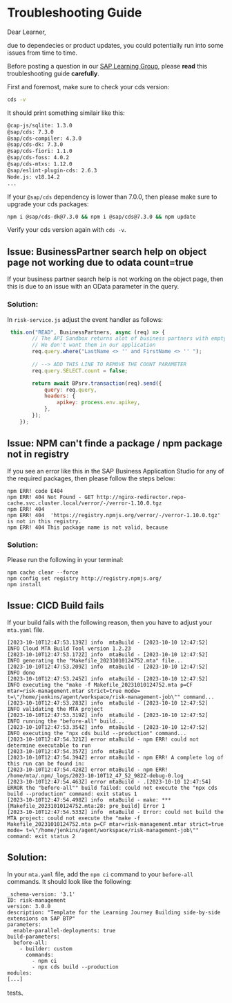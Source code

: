 # Troubleshooting Guide

Dear Learner,

due to dependecies or product updates, you could potentially run into some issues from time to time.

Before posting a question in our [SAP Learning Group](https://groups.community.sap.com/t5/sap-learning-groups/ct-p/SAP-Learning), please **read** this troubleshooting guide **carefully**.

First and foremost, make sure to check your cds version:

```bash
cds -v
```

It should print something similair like this:
```bash
@cap-js/sqlite: 1.3.0
@sap/cds: 7.3.0
@sap/cds-compiler: 4.3.0
@sap/cds-dk: 7.3.0
@sap/cds-fiori: 1.1.0
@sap/cds-foss: 4.0.2
@sap/cds-mtxs: 1.12.0
@sap/eslint-plugin-cds: 2.6.3
Node.js: v18.14.2
...
```

If your ```@sap/cds``` dependency is lower than 7.0.0, then please make sure to upgrade your cds packages:

```bash
npm i @sap/cds-dk@7.3.0 && npm i @sap/cds@7.3.0 && npm update
```

Verify your cds version again with ```cds -v```.

## Issue: BusinessPartner search help on object page not working due to odata count=true

If your business partner search help is not working on the object page, then this is due to an issue with an OData parameter in the query.

### Solution:

In `risk-service.js` adjust the event handler as follows:

```js
 this.on("READ", BusinessPartners, async (req) => {
        // The API Sandbox returns alot of business partners with empty names.
        // We don't want them in our application
        req.query.where("LastName <> '' and FirstName <> '' ");
        
        // --> ADD THIS LINE TO REMOVE THE COUNT PARAMETER
        req.query.SELECT.count = false;

        return await BPsrv.transaction(req).send({
            query: req.query,
            headers: {
                apikey: process.env.apikey,
            },
        });
    });
```

## Issue: NPM can't finde a package / npm package not in registry

If you see an error like this in the SAP Business Application Studio for any of the required packages, then please follow the steps below:

```
npm ERR! code E404
npm ERR! 404 Not Found - GET http://nginx-redirector.repo-cache.svc.cluster.local/verror/-/verror-1.10.0.tgz
npm ERR! 404 
npm ERR! 404  'https://registry.npmjs.org/verror/-/verror-1.10.0.tgz' is not in this registry.
npm ERR! 404 This package name is not valid, because 
```

### Solution:

Please run the following in your terminal:

```
npm cache clear --force
npm config set registry http://registry.npmjs.org/
npm install
```

## Issue: CICD Build fails

If your build fails with the following reason, then you have to adjust your `mta.yaml` file.

```
[2023-10-10T12:47:53.139Z] info  mtaBuild - [2023-10-10 12:47:52]  INFO Cloud MTA Build Tool version 1.2.23
[2023-10-10T12:47:53.172Z] info  mtaBuild - [2023-10-10 12:47:52]  INFO generating the "Makefile_20231010124752.mta" file...
[2023-10-10T12:47:53.209Z] info  mtaBuild - [2023-10-10 12:47:52]  INFO done
[2023-10-10T12:47:53.245Z] info  mtaBuild - [2023-10-10 12:47:52]  INFO executing the "make -f Makefile_20231010124752.mta p=CF mtar=risk-management.mtar strict=true mode= t=\"/home/jenkins/agent/workspace/risk-management-job\"" command...
[2023-10-10T12:47:53.283Z] info  mtaBuild - [2023-10-10 12:47:52]  INFO validating the MTA project
[2023-10-10T12:47:53.319Z] info  mtaBuild - [2023-10-10 12:47:52]  INFO running the "before-all" build...
[2023-10-10T12:47:53.354Z] info  mtaBuild - [2023-10-10 12:47:52]  INFO executing the "npx cds build --production" command...
[2023-10-10T12:47:54.321Z] error mtaBuild - npm ERR! could not determine executable to run
[2023-10-10T12:47:54.357Z] info  mtaBuild - 
[2023-10-10T12:47:54.394Z] error mtaBuild - npm ERR! A complete log of this run can be found in:
[2023-10-10T12:47:54.428Z] error mtaBuild - npm ERR!     /home/mta/.npm/_logs/2023-10-10T12_47_52_982Z-debug-0.log
[2023-10-10T12:47:54.463Z] error mtaBuild - .[2023-10-10 12:47:54] ERROR the "before-all"" build failed: could not execute the "npx cds build --production" command: exit status 1
[2023-10-10T12:47:54.498Z] info  mtaBuild - make: *** [Makefile_20231010124752.mta:28: pre_build] Error 1
[2023-10-10T12:47:54.533Z] info  mtaBuild - Error: could not build the MTA project: could not execute the "make -f Makefile_20231010124752.mta p=CF mtar=risk-management.mtar strict=true mode= t=\"/home/jenkins/agent/workspace/risk-management-job\"" command: exit status 2
```

## Solution:

In your `mta.yaml` file, add the `npm ci` command to your `before-all` commands. It should look like the following:

```
_schema-version: '3.1'
ID: risk-management
version: 3.0.0
description: "Template for the Learning Journey Building side-by-side extensions on SAP BTP"
parameters:
  enable-parallel-deployments: true
build-parameters:
  before-all:
    - builder: custom
      commands:
        - npm ci
        - npx cds build --production
modules:
[...]
```


tests、
